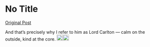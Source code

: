 # No Title

[Original Post](https://discourse.onlinedegree.iitm.ac.in/t/168916/22)

<p>And that’s precisely why I refer to him as Lord Carlton — calm on the outside, kind at the core. <img src="https://emoji.discourse-cdn.com/google/saluting_face.png?v=14" title=":saluting_face:" class="emoji" alt=":saluting_face:" loading="lazy" width="20" height="20"><img src="https://emoji.discourse-cdn.com/google/crown.png?v=14" title=":crown:" class="emoji" alt=":crown:" loading="lazy" width="20" height="20"></p>